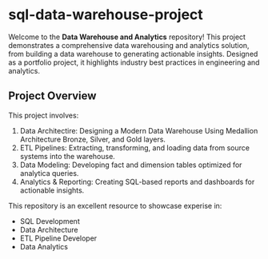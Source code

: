 # sql-data-warehouse-project
Welcome to the **Data Warehouse and Analytics** repository!
This project demonstrates a comprehensive data warehousing and analytics solution, from building a data warehouse to generating actionable insights. Designed as a portfolio project, it highlights industry best practices in engineering and analytics.

## Project Overview
This project involves:

1. Data Architectire: Designing a Modern Data Warehouse Using Medallion Architecture Bronze, Silver, and Gold layers.
2. ETL Pipelines: Extracting, transforming, and loading data from source systems into the warehouse.
3. Data Modeling: Developing fact and dimension tables optimized for analytica queries.
4. Analytics & Reporting: Creating SQL-based reports and dashboards for actionable insights.

This repository is an excellent resource to showcase experise in:
- SQL Development
- Data Architecture
- ETL Pipeline Developer
- Data Analytics
